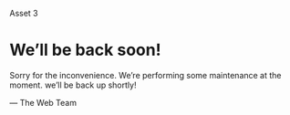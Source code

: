 Asset 3

We’ll be back soon!
===================

Sorry for the inconvenience. We’re performing some maintenance at the moment. we’ll be back up shortly!

— The Web Team